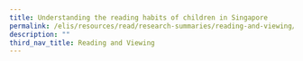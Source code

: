 ```yaml
---
title: Understanding the reading habits of children in Singapore
permalink: /elis/resources/read/research-summaries/reading-and-viewing/understanding-reading-habits-of-children/
description: ""
third_nav_title: Reading and Viewing
---
```

